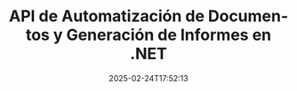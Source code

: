 ---
############################# Static ############################
layout: "landing"
date: 2025-02-24T17:52:13
draft: false

lang: es
product: "Assembly"
product_tag: "assembly"
platform: "Net"
platform_tag: "net"

############################# Drop-down ############################
supported_platforms:
  items:
    # supported_platforms loop
    - title: ".NET"
      tag: "net"
    # supported_platforms loop
    - title: "Java"
      tag: "java"
    # supported_platforms loop
    - title: "Node.js"
      tag: "nodejs-java"

############################# Head ############################
head_title: "API .NET para Automatización de Documentos, Ensamblaje y Generación de Informes"
head_description: "API C# .NET para automatización de documentos, ensamblaje y generación de informes. Crea documentos PDF, Word, Excel, PPTX, HTML y de correo electrónico a partir de plantillas personalizadas."

############################# Header ############################
title: "API de Automatización de Documentos y Generación de Informes en .NET"
description: "Genera informes en aplicaciones .NET definiendo plantillas y fusionando datos."
words:
  for: "para"

actions:
  main: "Descargar Prueba a través de Nuget"
  main_link: "https://www.nuget.org/packages/GroupDocs.Assembly"
  alt: "Licencias"
  alt_link: "https://purchase.groupdocs.com/pricing/assembly/net/"
  title: "¿Listo para Comenzar?"
  description: "Prueba las características de GroupDocs.Assembly gratis o solicita una licencia."

release:
  title: "Versión {0} lanzada"
  notes: "Ver novedades"
  downloads: "Descargas"
  link: "https://releases.groupdocs.com/assembly/net/"

code:
  title: "Rellenar un Gráfico en DOCX Usando C#"
  more: "Más ejemplos"
  more_link: "https://github.com/groupdocs-assembly/GroupDocs.Assembly-for-.NET/"
  install: "dotnet add package GroupDocs.Assembly"
  content: |
    ```csharp {style=abap}   
    // Ruta a la plantilla principal
    string template = "chart_template.docx";

    // Recuperar datos de productividad de los gerentes de la fuente
    DocumentTable data_table = 
        new DocumentTable("Managers.json", 1);

    // Crear una instancia de DataSourceInfo con los datos
    DataSourceInfo data 
        = new DataSourceInfo(data_table, "managers");

    // Establecer colores del gráfico usando otro DataSourceInfo
    DataSourceInfo design = 
        new DataSourceInfo("red", "color");

    // Rellenar la plantilla con datos y guardarla en la salida
    DocumentAssembler asm = new DocumentAssembler();
    asm.AssembleDocument(template, "result.docx", data, design);
    ```

############################# Overview ############################
overview:
  enable: true
  title: "Resumen de GroupDocs.Assembly"
  description: "Solución .NET para automatizar la creación de documentos con integración de datos avanzada."
  features:
    # feature loop
    - title: "Agregar Datos Empresariales a Plantillas de Documentos con C#"
      content: "Generación de informes simplificada: Con GroupDocs.Assembly for .NET, puedes insertar sin esfuerzo datos de fuentes como JSON o XML en plantillas predefinidas."

    # feature loop
    - title: "Procesar Objetos de Datos Nativos"
      content: "Los tipos de documentos soportados incluyen objetos embebidos como diagramas, gráficos, tablas y listas que pueden ser poblados automáticamente con datos."

    # feature loop
    - title: "Características Adicionales"
      content: "GroupDocs.Assembly for .NET proporciona amplias opciones de personalización. Diseña programáticamente objetos de datos, genera códigos de barras, usa fuentes de datos en línea a través de URL y guarda la salida en varios formatos."

############################# Platforms ############################
platforms:
  enable: true
  title: "Independencia de plataforma"
  description: "GroupDocs.Assembly for .NET es compatible con los siguientes sistemas operativos, marcos y gestores de paquetes."
  items:
    # platform loop
    - title: "Amazon"
      image: "amazon"
    # platform loop
    - title: "Docker"
      image: "docker"
    # platform loop
    - title: "Azure"
      image: "azure"
    # platform loop
    - title: "VS Code"
      image: "vs_code"
    # platform loop
    - title: "ReSharper"
      image: "resharper"
    # platform loop
    - title: "macOS"
      image: "finder"
    # platform loop
    - title: "Linux"
      image: "linux"
    # platform loop
    - title: "NuGet"
      image: "nuget"

############################# File formats ############################
formats:
  enable: true
  title: "Formatos de archivo soportados"
  description: |
    GroupDocs.Assembly for .NET puede procesar los siguientes [formatos de archivo](https://docs.groupdocs.com/assembly/net/supported-document-formats/).
  groups:
    # group loop
    - color: "green"
      content: |
        ### Formatos de Microsoft Office
        * **Word:**  DOCX, DOC, DOCM, DOT, DOTX, DOTM, RTF, WordprocessingML
        * **Excel:** XLSX, XLS, XLSM, XLSB, XLTM, XLT, XLTM, XLTX, SpreadsheetML
        * **PowerPoint:** PPT, PPTX, PPTM, PPS, PPSX, PPSM, POTM, POTX
    # group loop
    - color: "blue"
      content: |
        ### Imágenes y Otros Formatos
        * **Portable:** PDF
        * **Imágenes:** SVG, TIFF
        * **Otros formatos de oficina:** ODT, OTT, OTS, ODS, ODP, OTP
      # group loop
    - color: "red"
      content: |
        ### Otros formatos
        * **Web:** HTML, MHTML
        * **Correos electrónicos:** EML, MSG, EMLX
        * **Otros:** EPUB, MD

############################# Features ############################
features:
  enable: true
  title: "Características de GroupDocs.Assembly"
  description: "Crea documentos e informes utilizando modelos de datos avanzados."

  items:
    # feature loop
    - icon: "preview"
      title: "Representación Avanzada de Datos"
      content: "Soporta una amplia gama de objetos de datos como gráficos, listas, tablas, imágenes y más."

    # feature loop
    - icon: "manipulate"
      title: "Manipulación de Datos"
      content: "Aplica fórmulas y operaciones secuenciales para formatear y mostrar datos de manera efectiva."

    # feature loop
    - icon: "two_pages"
      title: "Amplia Gama de Formatos Soportados"
      content: "Trabaja sin problemas con todos los formatos de documentos comunes para plantillas o archivos de salida."

    # feature loop
    - icon: "document_settings"
      title: "Marcado de Plantilla Rico"
      content: "Aprovecha el formateo numérico ordinal, cardinal y alfabético en las plantillas."

    # feature loop
    - icon: "text"
      title: "Incluir Códigos de Barras"
      content: "Genera imágenes de códigos de barras dinámicamente e insértalas en tus documentos."

    # feature loop
    - icon: "add"
      title: "Formateo de Datos"
      content: "Formatea cadenas en plantillas como mayúsculas, minúsculas, capitalizadas o estilos de primera letra en mayúscula."

    # feature loop
    - icon: "manipulate"
      title: "Manipulación de Contenido del Documento"
      content: "Inserta dinámicamente contenido de documentos externos en tus informes."

    # feature loop
    - icon: "convert"
      title: "Guardar en Varios Formatos"
      content: "Especifica el formato de archivo de salida usando extensiones de archivo o configuraciones detalladas."

    # feature loop
    - icon: "update"
      title: "Procesamiento de Datos Flexible"
      content: "Inserta imágenes y documentos dinámicamente usando bytes codificados en Base64."

############################# Code samples ############################
code_samples:
  enable: true
  title: "Ejemplos de código"
  description: "Fragmentos de código para operaciones típicas de GroupDocs.Assembly."
  items:
    # code sample loop
    - title: "Lista con Viñetas en un Documento de Microsoft Word"
      content: |
        [Listas con viñetas](https://docs.groupdocs.com/assembly/net/bulleted-list-in-word-processing-document/) son una forma común de presentar datos empresariales. Aquí tienes un ejemplo de cómo agregar una lista a un documento de Word usando GroupDocs.Assembly.
        {{< landing/code title="Cómo Poblar una Lista en Documentos">}}
        ```csharp {style=abap}
        // Inserta esta plantilla en una página del documento:
        // Indicadores de rendimiento de los gerentes
        // . <<foreach [in products]>><<[ProductName]>>
        // <</foreach>>

        // Especifica la ruta de la plantilla
        string template = "Bulleted List Template.docx";

        // Establece la ruta del archivo de salida
        string result = "Result Report.docx"

        // Recupera datos de los gerentes de una fuente JSON
        JsonDataSource dataSource = new JsonDataSource("Report data.json");
        DataSourceInfo data = new DataSourceInfo(dataSource, "managers")

        // Genera el informe con los datos llenos
        DocumentAssembler assembler = new DocumentAssembler();
        assembler.AssembleDocument(template, result, data);
        ```
        {{< /landing/code >}}
    # code sample loop
    - title: "Gráficos Circulares en Presentaciones PPTX"
      content: |
        Puedes crear [Gráficos Circulares](https://docs.groupdocs.com/assembly/net/pie-chart-in-presentation-document/) usando plantillas y datos XML. Mejora tus informes con representaciones visuales atractivas de datos.
        {{< landing/code title="Cómo Representar Datos en un Gráfico Circular">}}
        ```csharp {style=abap}
        // Agrega la plantilla del título del gráfico a la presentación:
        // Ingresos de los clientes <<foreach [in customers]>> 
        // <<x [CustomerName]>>

        // Incluye también la plantilla de datos del gráfico:
        // Total Order Price<<foreach [in customers]>> 
        // <<x [CustomerName]>>

        // Especifica la ruta de la plantilla del gráfico
        string template = "Pie Chart Template.pptx";

        // Establece la ruta del archivo de salida
        string result = "Result Report.pptx"

        // Recupera datos de los clientes de una fuente XML
        JsonDataSource dataSource = new JsonDataSource("Chart data.xml");
        DataSourceInfo data = new DataSourceInfo(dataSource, "customers")

        // Genera el gráfico y guarda el resultado
        DocumentAssembler assembler = new DocumentAssembler();
        assembler.AssembleDocument(template, result, data);
        ```
        {{< /landing/code >}}

---